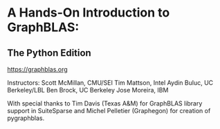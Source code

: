 # A Hands-On Introduction to GraphBLAS:
## The Python Edition

https://graphblas.org

Instructors:
Scott McMillan, CMU/SEI
Tim Mattson, Intel
Aydin Buluc, UC Berkeley/LBL
Ben Brock, UC Berkeley
Jose Moreira, IBM

With special thanks to Tim Davis (Texas A&M) for GraphBLAS library support in SuiteSparse and Michel Pelletier (Graphegon) for creation of pygraphblas.